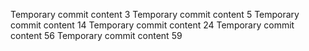 Temporary commit content 3
Temporary commit content 5
Temporary commit content 14
Temporary commit content 24
Temporary commit content 56
Temporary commit content 59
